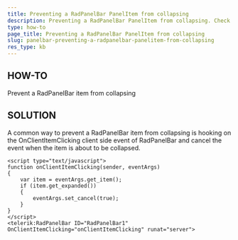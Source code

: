 ```yaml
---
title: Preventing a RadPanelBar PanelItem from collapsing
description: Preventing a RadPanelBar PanelItem from collapsing. Check it now!
type: how-to
page_title: Preventing a RadPanelBar PanelItem from collapsing
slug: panelbar-preventing-a-radpanelbar-panelitem-from-collapsing
res_type: kb
---
```



## HOW-TO  
Prevent a RadPanelBar item from collapsing  
   
 
## SOLUTION  
 A common way to prevent a RadPanelBar item from collapsing is hooking on the OnClientItemClicking client side event of RadPanelBar and cancel the event when the item is about to be collapsed.
 
````ASP.NET
<script type="text/javascript"> 
function onClientItemClicking(sender, eventArgs) 
{ 
    var item = eventArgs.get_item(); 
    if (item.get_expanded()) 
    { 
        eventArgs.set_cancel(true); 
    } 
} 
</script> 
<telerik:RadPanelBar ID="RadPanelBar1" OnClientItemClicking="onClientItemClicking" runat="server"> 
````


